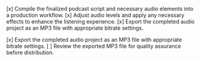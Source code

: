 [x] Compile the finalized podcast script and necessary audio elements into a production workflow.
[x] Adjust audio levels and apply any necessary effects to enhance the listening experience.
[x] Export the completed audio project as an MP3 file with appropriate bitrate settings.

[x] Export the completed audio project as an MP3 file with appropriate bitrate settings.
[ ] Review the exported MP3 file for quality assurance before distribution.